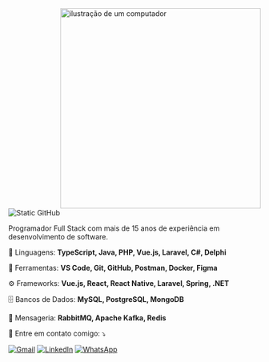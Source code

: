 <img src="https://raw.githubusercontent.com/MicaelliMedeiros/micaellimedeiros/master/image/computer-illustration.png" alt="ilustração de um computador" min-width="400px" max-width="400px" width="400px" align="right">

<img src="https://img.shields.io/static/v1?label=Overview&message=Diogo&color=f8efd4&style=for-the-badge&logo=GitHub" alt="Static GitHub">
<p align="left">   
   Programador Full Stack com mais de 15 anos de experiência em desenvolvimento de software.
</p>

<p align="left">
  🦄 Linguagens: <strong>TypeScript, Java, PHP, Vue.js, Laravel, C#, Delphi</strong>
</p>

<p align="left">
  💼 Ferramentas: <strong>VS Code, Git, GitHub, Postman, Docker, Figma</strong>
</p>

<p align="left">
  ⚙️ Frameworks: <strong>Vue.js, React, React Native, Laravel, Spring, .NET</strong>
</p>

<p align="left">
  🗄️ Bancos de Dados: <strong>MySQL, PostgreSQL, MongoDB</strong>
</p>

<p align="left">
  💬 Mensageria: <strong>RabbitMQ, Apache Kafka, Redis</strong>
</p>

<p align="left">
  💌 Entre em contato comigo: ⤵️
</p>

<p align="left">
  <a href="mailto:diogbpalma@gmail.com" title="Gmail">
  <img src="https://img.shields.io/badge/-Gmail-FF0000?style=flat-square&labelColor=FF0000&logo=gmail&logoColor=white&link=LINK-DO-SEU-GMAIL" alt="Gmail"/></a>
  <a href="https://www.linkedin.com/in/diogo-palma-costa/" title="LinkedIn">
  <img src="https://img.shields.io/badge/-Linkedin-0e76a8?style=flat-square&logo=Linkedin&logoColor=white&link=LINK-DO-SEU-LINKEDIN" alt="LinkedIn"/></a>
  <a href="https://wa.me/556992505944" title="WhatsApp">
  <img src="https://img.shields.io/badge/-WhatsApp-25d366?style=flat-square&labelColor=25d366&logo=whatsapp&logoColor=white&link=API-DO-SEU-WHATSAPP" alt="WhatsApp"/></a>
</p>



